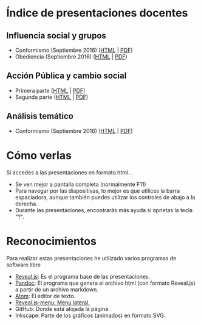 Índice de presentaciones docentes
=================================

Influencia social y grupos
--------------------------

-   Conformismo (Septiembre 2016) ([HTML](Conformismo.html) | [PDF](Conformismo.pdf))
-   Obediencia (Septiembre 2016) ([HTML](Obediencia.html) | [PDF](Obediencia.pdf))

Acción Pública y cambio social
------------------------------

-   Primera parte ([HTML](APCS-1.html) | [PDF](APCS-1.pdf))
-   Segunda parte ([HTML](APCS-2.html) | [PDF](APCS-2.pdf))

Análisis temático
-----------------

-   Conformismo (Septiembre 2016) ([HTML](AnalisisTematico.html) | [PDF](AnalisisTematico.pdf))


Cómo verlas
===========

Si accedes a las presentaciones en formato html...

-   Se ven mejor a pantalla completa (normalmente F11)
-   Para navegar por las diapositivas, lo mejor es que utilices la barra
    espaciadora, aunque también puedes utilizar los controles de abajo a
    la derecha.
-   Durante las presentaciones, encontrarás más ayuda si aprietas la
    tecla "?".

Reconocimientos
===============

Para realizar estas presentaciones he utilizado varios programas de
software libre

-   [Reveal.js](http://lab.hakim.se/reveal-js/#/): Es el programa base
    de las presentaciones.
-   [Pandoc](http://pandoc.org/): El programa que genera el archivo html
    (con formato Reveal.js) a partir de un archivo markdown.
-   [Atom](https://atom.io/): El editor de texto.
-   [Reveal.js-menu:
    Menú lateral.](https://github.com/denehyg/reveal.js-menu)
-   GitHub: Donde está alojada la página
-   Inkscape: Parte de los gráficos (animados) en formato SVG.
